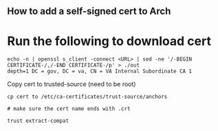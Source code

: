 ## How to add a self-signed cert to Arch

# Run the following to download cert

```
echo -n | openssl s_client -connect <URL> | sed -ne '/-BEGIN CERTIFICATE-/,/-END CERTIFICATE-/p' > ./out
depth=1 DC = gov, DC = va, CN = VA Internal Subordinate CA 1
```


Copy cert to trusted-source (need to be root)

```
cp cert to /etc/ca-certificates/trust-source/anchors

# make sure the cert name ends with .crt

trust extract-compat

```
